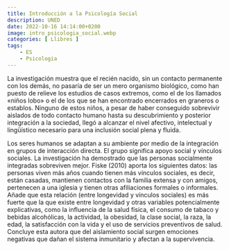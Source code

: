 ```yaml
---
title: Introducción a la Psicología Social
description: UNED
date: 2022-10-16 14:14:00+0200
image: intro_psicologia_social.webp
categories: [ Llibres ]
tags:
    - ES
    - Psicologia
---
```


La investigación muestra que el recién nacido, sin un contacto permanente con los demás, no pasaría de ser un mero organismo biológico, como han puesto de relieve los estudios de casos extremos, como el de los llamados «niños lobo» o el de los que se han encontrado encerrados en graneros o establos. Ninguno de estos niños, a pesar de haber conseguido sobrevivir aislados de todo contacto humano hasta su descubrimiento y posterior integración a la sociedad, llegó a alcanzar el nivel afectivo, intelectual y lingüístico necesario para una inclusión social plena y fluida.

Los seres humanos se adaptan a su ambiente por medio de la integración en grupos de interacción directa. El grupo significa apoyo social y vínculos sociales. La investigación ha demostrado que las personas socialmente integradas sobreviven mejor. Fiske (2010) aporta los siguientes datos: las personas viven más años cuando tienen más vínculos sociales, es decir, están casadas, mantienen contactos con la familia extensa y con amigos, pertenecen a una iglesia y tienen otras afiliaciones formales o informales. Añade que esta relación (entre longevidad y vínculos sociales) es más fuerte que la que existe entre longevidad y otras variables potencialmente explicativas, como la influencia de la salud física, el consumo de tabaco y bebidas alcohólicas, la actividad, la obesidad, la clase social, la raza, la edad, la satisfacción con la vida y el uso de servicios preventivos de salud. Concluye esta autora que del aislamiento social surgen emociones negativas que dañan el sistema inmunitario y afectan a la supervivencia.
